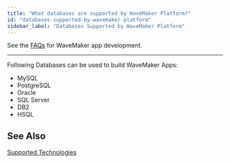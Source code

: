 ```yaml
---
title: "What databases are supported by WaveMaker Platform?"
id: "databases-supported-by-wavemaker-platform"
sidebar_label: "Databases Supported by WaveMaker Platform"
---
```

See the [FAQs](/learn/app-development/wavemaker-app-development-faqs) for WaveMaker app development.      

---
Following Databases can be used to build WaveMaker Apps:

- MySQL
- PostgreSQL
- Oracle
- SQL Server
- DB2
- HSQL

## See Also

[Supported Technologies](/learn/app-development/wavemaker-overview/supported-technologies/)

